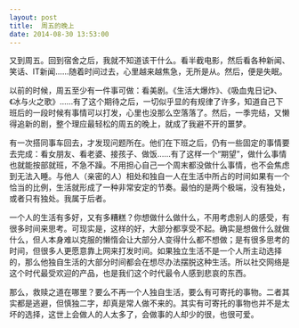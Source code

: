```yaml
---
layout: post
title:  周五的晚上
date: 2014-08-30 13:53:00
---
```



又到周五。回到宿舍之后，我就不知道该干什么。看半截电影，然后看各种新闻、笑话、IT新闻……随着时间过去，心里越来越焦急，无所是从。然后，便是失眠。


以前的时候，周五至少有一件事可做：看美剧。《生活大爆炸》、《吸血鬼日记》、《冰与火之歌》……有了这个期待之后，一切似乎显的有规律了许多，知道自己下班后的一段时候有事情可以打发，心里也没那么空落落了。然后，一季完结，又懒得追新的剧，整个理应最轻松的周五的晚上，就成了我避不开的噩梦。

有一次搭同事车回去，才发现问题所在。他们在下班之后，仍有一些固定的事情要去完成：看女朋友、看老婆、接孩子、做饭……有了这样一个“期望”，做什么事情也就能按部就班，不急不躁。不用担心自己一个周末都没做什么事情，也不会焦虑到无法入睡。与他人（亲密的人）相处和独自一人在生活中所占的时间如果有一个恰当的比例，生活就形成了一种非常安定的节奏。最怕的是两个极端，没有独处，或者只有独处。我属于后者。

一个人的生活有多好，又有多糟糕？你想做什么做什么，不用考虑别人的感受，有很多时间来思考。可现实是，这样的好，大部分都享受不起。确实是想做什么就做什么，但人本身难以克服的懒惰会让大部分人变得什么都不想做；是有很多思考的时间，但很多人更愿意靠上网来打发时间。如果独立生活不是一个人所主动选择的，那么他独自生活的大部分时间都会在想尽办法摆脱这种生活。所以社交网络是这个时代最受欢迎的产品，也是我们这个时代最令人感到悲哀的东西。

那么，救赎之道在哪里？要么不再一个人独自生活，要么有可寄托的事物。二者其实都是逃避，但慎独二字，却真是常人做不来的。其实有可寄托的事物也并不是太坏的选择，这世上会做人的人太多了，会做事的人却少的很，也很可爱。


